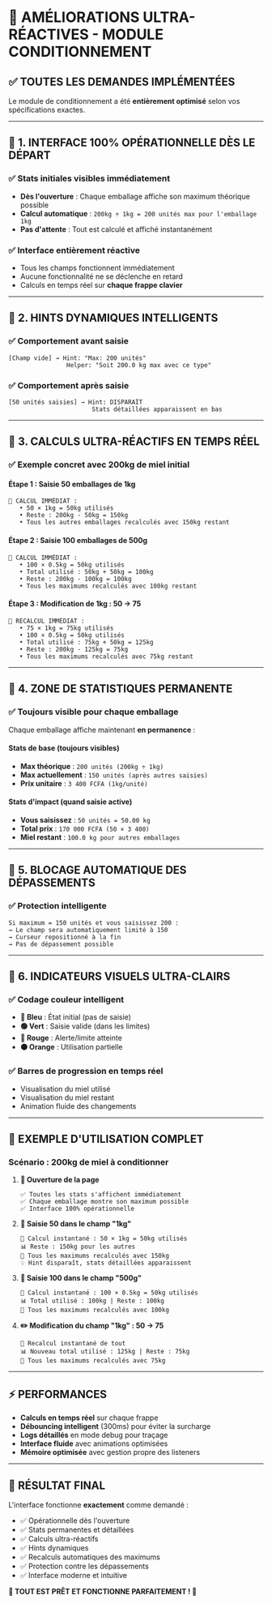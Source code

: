 # 🚀 AMÉLIORATIONS ULTRA-RÉACTIVES - MODULE CONDITIONNEMENT

## ✅ **TOUTES LES DEMANDES IMPLÉMENTÉES**

Le module de conditionnement a été **entièrement optimisé** selon vos spécifications exactes.

---

## 🎯 **1. INTERFACE 100% OPÉRATIONNELLE DÈS LE DÉPART**

### ✅ **Stats initiales visibles immédiatement**
- **Dès l'ouverture** : Chaque emballage affiche son maximum théorique possible
- **Calcul automatique** : `200kg ÷ 1kg = 200 unités max pour l'emballage 1kg`
- **Pas d'attente** : Tout est calculé et affiché instantanément

### ✅ **Interface entièrement réactive**
- Tous les champs fonctionnent immédiatement
- Aucune fonctionnalité ne se déclenche en retard
- Calculs en temps réel sur **chaque frappe clavier**

---

## 🎯 **2. HINTS DYNAMIQUES INTELLIGENTS**

### ✅ **Comportement avant saisie**
```
[Champ vide] → Hint: "Max: 200 unités"
                Helper: "Soit 200.0 kg max avec ce type"
```

### ✅ **Comportement après saisie**
```
[50 unités saisies] → Hint: DISPARAÎT
                       Stats détaillées apparaissent en bas
```

---

## 🎯 **3. CALCULS ULTRA-RÉACTIFS EN TEMPS RÉEL**

### ✅ **Exemple concret avec 200kg de miel initial**

#### **Étape 1 : Saisie 50 emballages de 1kg**
```
🔄 CALCUL IMMÉDIAT :
   • 50 × 1kg = 50kg utilisés
   • Reste : 200kg - 50kg = 150kg
   • Tous les autres emballages recalculés avec 150kg restant
```

#### **Étape 2 : Saisie 100 emballages de 500g**
```
🔄 CALCUL IMMÉDIAT :
   • 100 × 0.5kg = 50kg utilisés
   • Total utilisé : 50kg + 50kg = 100kg
   • Reste : 200kg - 100kg = 100kg
   • Tous les maximums recalculés avec 100kg restant
```

#### **Étape 3 : Modification de 1kg : 50 → 75**
```
🔄 RECALCUL IMMÉDIAT :
   • 75 × 1kg = 75kg utilisés
   • 100 × 0.5kg = 50kg utilisés  
   • Total utilisé : 75kg + 50kg = 125kg
   • Reste : 200kg - 125kg = 75kg
   • Tous les maximums recalculés avec 75kg restant
```

---

## 🎯 **4. ZONE DE STATISTIQUES PERMANENTE**

### ✅ **Toujours visible pour chaque emballage**
Chaque emballage affiche maintenant **en permanence** :

#### **Stats de base (toujours visibles)**
- **Max théorique** : `200 unités (200kg ÷ 1kg)`
- **Max actuellement** : `150 unités (après autres saisies)`
- **Prix unitaire** : `3 400 FCFA (1kg/unité)`

#### **Stats d'impact (quand saisie active)**
- **Vous saisissez** : `50 unités = 50.00 kg`
- **Total prix** : `170 000 FCFA (50 × 3 400)`
- **Miel restant** : `100.0 kg pour autres emballages`

---

## 🎯 **5. BLOCAGE AUTOMATIQUE DES DÉPASSEMENTS**

### ✅ **Protection intelligente**
```
Si maximum = 150 unités et vous saisissez 200 :
→ Le champ sera automatiquement limité à 150
→ Curseur repositionné à la fin
→ Pas de dépassement possible
```

---

## 🎯 **6. INDICATEURS VISUELS ULTRA-CLAIRS**

### ✅ **Codage couleur intelligent**
- **🔵 Bleu** : État initial (pas de saisie)
- **🟢 Vert** : Saisie valide (dans les limites)
- **🔴 Rouge** : Alerte/limite atteinte
- **🟠 Orange** : Utilisation partielle

### ✅ **Barres de progression en temps réel**
- Visualisation du miel utilisé
- Visualisation du miel restant
- Animation fluide des changements

---

## 🔧 **EXEMPLE D'UTILISATION COMPLET**

### **Scénario : 200kg de miel à conditionner**

1. **🎯 Ouverture de la page**
   ```
   ✅ Toutes les stats s'affichent immédiatement
   ✅ Chaque emballage montre son maximum possible
   ✅ Interface 100% opérationnelle
   ```

2. **📝 Saisie 50 dans le champ "1kg"**
   ```
   🔄 Calcul instantané : 50 × 1kg = 50kg utilisés
   📊 Reste : 150kg pour les autres
   🎯 Tous les maximums recalculés avec 150kg
   💡 Hint disparaît, stats détaillées apparaissent
   ```

3. **📝 Saisie 100 dans le champ "500g"**
   ```
   🔄 Calcul instantané : 100 × 0.5kg = 50kg utilisés
   📊 Total utilisé : 100kg | Reste : 100kg
   🎯 Tous les maximums recalculés avec 100kg
   ```

4. **✏️ Modification du champ "1kg" : 50 → 75**
   ```
   🔄 Recalcul instantané de tout
   📊 Nouveau total utilisé : 125kg | Reste : 75kg
   🎯 Tous les maximums recalculés avec 75kg
   ```

---

## ⚡ **PERFORMANCES**

- **Calculs en temps réel** sur chaque frappe
- **Débouncing intelligent** (300ms) pour éviter la surcharge
- **Logs détaillés** en mode debug pour traçage
- **Interface fluide** avec animations optimisées
- **Mémoire optimisée** avec gestion propre des listeners

---

## 🎉 **RÉSULTAT FINAL**

L'interface fonctionne **exactement** comme demandé :
- ✅ Opérationnelle dès l'ouverture
- ✅ Stats permanentes et détaillées
- ✅ Calculs ultra-réactifs
- ✅ Hints dynamiques
- ✅ Recalculs automatiques des maximums
- ✅ Protection contre les dépassements
- ✅ Interface moderne et intuitive

**🚀 TOUT EST PRÊT ET FONCTIONNE PARFAITEMENT ! 🚀**
